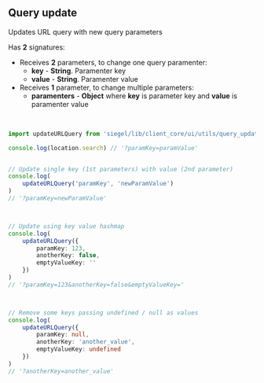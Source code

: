 ## Query update

Updates URL query with new query parameters<br />

Has **2** signatures:
- Receives **2** parameters, to change one query paramenter:
    - **key** - **String**. Paramenter key
    - **value** - **String**. Paramenter value
- Receives **1** parameter, to change multiple parameters:
    - **paramenters** - **Object** where **key** is parameter key and **value** is paramenter value

<br />

```ts
import updateURLQuery from 'siegel/lib/client_core/ui/utils/query_update'

console.log(location.search) // '?paramKey=paramValue'


// Update single key (1st parameters) with value (2nd parameter) 
console.log(
    updateURLQuery('paramKey', 'newParamValue')
)
// '?paramKey=newParamValue'



// Update using key value hashmap
console.log(
    updateURLQuery({
        paramKey: 123,
        anotherKey: false,
        emptyValueKey: ''
    })
)
// '?paramKey=123&anotherKey=false&emptyValueKey='



// Remove some keys passing undefined / null as values
console.log(
    updateURLQuery({
        paramKey: null,
        anotherKey: 'another_value',
        emptyValueKey: undefined
    })
)
// '?anotherKey=another_value'
```
